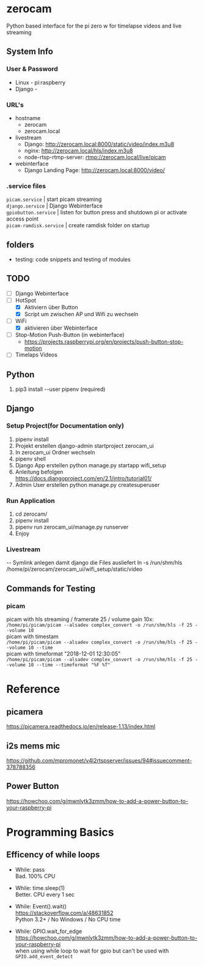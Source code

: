 # zerocam
Python based interface for the pi zero w for timelapse videos and live streaming

## System Info
### User & Password
* Linux - pi:raspberry
* Django - 
### URL's
* hostname
  * zerocam
  * zerocam.local
* livestream
  * Django: http://zerocam.local:8000/static/video/index.m3u8
  * nginx: http://zerocam.local/hls/index.m3u8
  * node-rtsp-rtmp-server: <rtmp://zerocam.local/live/picam>
* webinterface
  * Django Landing Page: http://zerocam.local:8000/video/
### .service files
`picam.service` | start picam streaming  
`django.service` | Django Webinterface  
`gpiobutton.service` | listen for button press and shutdown pi or activate access point  
`picam-ramdisk.service` | create ramdisk folder on startup  

## folders
- testing: code snippets and testing of modules

## TODO
- [ ] Django Webinterface
- [ ] HotSpot
  - [x] Aktiviern über Button
  - [x] Script um zwischen AP und Wifi zu wechseln
- [ ] WiFi
  - [x] aktivieren über Webinterface
- [ ] Stop-Motion Push-Button (in webinterface)
  - https://projects.raspberrypi.org/en/projects/push-button-stop-motion
- [ ] Timelaps Videos

## Python
1. pip3 install --user pipenv (required)

## Django
### Setup Project(for Documentation only)
1. pipenv install
2. Projekt erstellen django-admin startproject zerocam_ui
3. In zerocam_ui Ordner wechseln
4. pipenv shell
5. Django App erstellen python manage.py startapp wifi_setup
6. Anleitung befolgen https://docs.djangoproject.com/en/2.1/intro/tutorial01/
7. Admin User erstellen python manage.py createsuperuser

### Run Application
1. cd zerocam/
2. pipenv install
3. pipenv run zerocam_ui/manage.py runserver
4. Enjoy

### Livestream
-- Symlink anlegen damit django die Files ausliefert ln -s /run/shm/hls /home/pi/zerocam/zerocam_ui/wifi_setup/static/video

## Commands for Testing
### picam
picam with hls streaming / framerate 25 / volume gain 10x:  
`/home/pi/picam/picam --alsadev complex_convert -o /run/shm/hls -f 25 --volume 10`  
picam with timestam  
`/home/pi/picam/picam --alsadev complex_convert -o /run/shm/hls -f 25 --volume 10 --time`  
picam with timeformat "2018-12-01 12:30:05"  
`/home/pi/picam/picam --alsadev complex_convert -o /run/shm/hls -f 25 --volume 10 --time --timeformat "%F %T"`

# Reference
## picamera
https://picamera.readthedocs.io/en/release-1.13/index.html  

## i2s mems mic
https://github.com/mpromonet/v4l2rtspserver/issues/94#issuecomment-378788356  

## Power Button
https://howchoo.com/g/mwnlytk3zmm/how-to-add-a-power-button-to-your-raspberry-pi  


# Programming Basics
## Efficency of while loops

* While: pass  
Bad. 100% CPU

* While: time.sleep(1)  
Better. CPU every 1 sec

* While: Event().wait()  
https://stackoverflow.com/a/48631852  
Python 3.2+ / No Windows / No CPU time

* While: GPIO.wait_for_edge  
https://howchoo.com/g/mwnlytk3zmm/how-to-add-a-power-button-to-your-raspberry-pi  
when using while loop to wait for gpio
but can't be used with `GPIO.add_event_detect`


